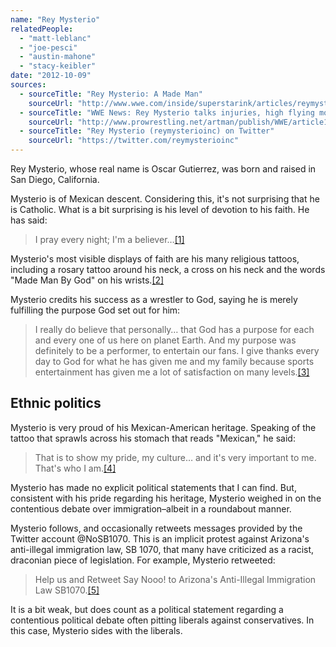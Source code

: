 ```yaml
---
name: "Rey Mysterio"
relatedPeople:
  - "matt-leblanc"
  - "joe-pesci"
  - "austin-mahone"
  - "stacy-keibler"
date: "2012-10-09"
sources:
  - sourceTitle: "Rey Mysterio: A Made Man"
    sourceUrl: "http://www.wwe.com/inside/superstarink/articles/reymysterio"
  - sourceTitle: "WWE News: Rey Mysterio talks injuries, high flying moves and the significance of his religious tattoos"
    sourceUrl: "http://www.prowrestling.net/artman/publish/WWE/article10019536.shtml"
  - sourceTitle: "Rey Mysterio (reymysterioinc) on Twitter"
    sourceUrl: "https://twitter.com/reymysterioinc"
---
```


Rey Mysterio, whose real name is Oscar Gutierrez, was born and raised in San Diego, California.

Mysterio is of Mexican descent. Considering this, it's not surprising that he is Catholic. What is a bit surprising is his level of devotion to his faith. He has said:

>I pray every night; I'm a believer…<a class="source-citation" href="#http://www.wwe.com/inside/superstarink/articles/reymysterio" title="Rey Mysterio: A Made Man">[1]</a>

Mysterio's most visible displays of faith are his many religious tattoos, including a rosary tattoo around his neck, a cross on his neck and the words "Made Man By God" on his wrists.<a class="source-citation" href="#http://www.wwe.com/inside/superstarink/articles/reymysterio" title="Rey Mysterio: A Made Man">[2]</a>

Mysterio credits his success as a wrestler to God, saying he is merely fulfilling the purpose God set out for him:

>I really do believe that personally… that God has a purpose for each and every one of us here on planet Earth. And my purpose was definitely to be a performer, to entertain our fans. I give thanks every day to God for what he has given me and my family because sports entertainment has given me a lot of satisfaction on many levels.<a class="source-citation" href="#http://www.prowrestling.net/artman/publish/WWE/article10019536.shtml" title="WWE News: Rey Mysterio talks injuries, high flying moves and the significance of his religious tattoos">[3]</a>

## 

## Ethnic politics

Mysterio is very proud of his Mexican-American heritage. Speaking of the tattoo that sprawls across his stomach that reads "Mexican," he said:

>That is to show my pride, my culture… and it's very important to me. That's who I am.<a class="source-citation" href="#http://www.wwe.com/inside/superstarink/articles/reymysterio" title="Rey Mysterio: A Made Man">[4]</a>

Mysterio has made no explicit political statements that I can find. But, consistent with his pride regarding his heritage, Mysterio weighed in on the contentious debate over immigration–albeit in a roundabout manner.

Mysterio follows, and occasionally retweets messages provided by the Twitter account @NoSB1070. This is an implicit protest against Arizona's anti-illegal immigration law, SB 1070, that many have criticized as a racist, draconian piece of legislation. For example, Mysterio retweeted:

>Help us and Retweet Say Nooo! to Arizona's Anti-Illegal Immigration Law SB1070.<a class="source-citation" href="#https://twitter.com/reymysterioinc" title="Rey Mysterio (reymysterioinc) on Twitter">[5]</a>

It is a bit weak, but does count as a political statement regarding a contentious political debate often pitting liberals against conservatives. In this case, Mysterio sides with the liberals.